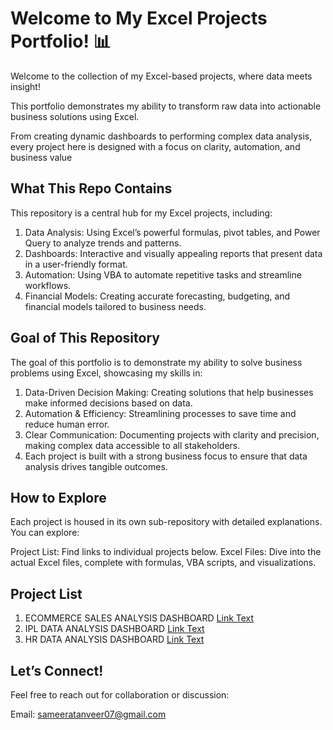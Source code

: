 # Welcome to My Excel Projects Portfolio! 📊
Welcome to the collection of my Excel-based projects, where data meets insight! 

This portfolio demonstrates my ability to transform raw data into actionable business solutions using Excel. 

From creating dynamic dashboards to performing complex data analysis, every project here is designed with a focus on clarity, automation, and business value
## What This Repo Contains
This repository is a central hub for my Excel projects, including:

1. Data Analysis: Using Excel’s powerful formulas, pivot tables, and Power Query to analyze trends and patterns.
2. Dashboards: Interactive and visually appealing reports that present data in a user-friendly format.
3. Automation: Using VBA to automate repetitive tasks and streamline workflows.
4. Financial Models: Creating accurate forecasting, budgeting, and financial models tailored to business needs.

## Goal of This Repository
The goal of this portfolio is to demonstrate my ability to solve business problems using Excel, showcasing my skills in:

1. Data-Driven Decision Making: Creating solutions that help businesses make informed decisions based on data.
2. Automation & Efficiency: Streamlining processes to save time and reduce human error.
3. Clear Communication: Documenting projects with clarity and precision, making complex data accessible to all stakeholders.
4. Each project is built with a strong business focus to ensure that data analysis drives tangible outcomes.

## How to Explore
Each project is housed in its own sub-repository with detailed explanations. You can explore:

Project List: Find links to individual projects below.
Excel Files: Dive into the actual Excel files, complete with formulas, VBA scripts, and visualizations.

## Project List
1. ECOMMERCE SALES ANALYSIS DASHBOARD [Link Text](https://github.com/sameeratanveer/Excel-Projects-Portfolio/tree/main/P1_ECOMMERCE_SALES_ANALYSIS)
2. IPL DATA ANALYSIS DASHBOARD [Link Text](https://github.com/sameeratanveer/Excel-Projects-Portfolio/tree/main/P2_IPL_Data_Analysis_Dashboard)
3. HR DATA ANALYSIS DASHBOARD [Link Text](https://github.com/sameeratanveer/Excel-Projects-Portfolio/tree/main/P3_HR_Data_Analysis_Dashboard)

## Let’s Connect!
Feel free to reach out for collaboration or discussion:

Email: sameeratanveer07@gmail.com


